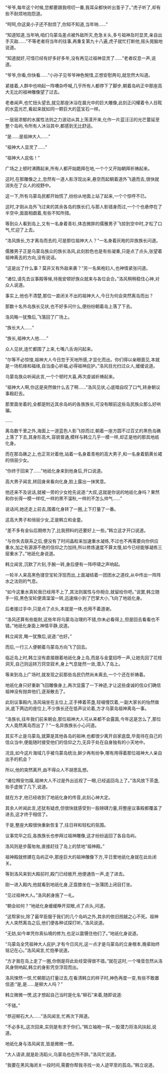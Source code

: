 
“爷爷,每年这个时候,您都要跟我唠叨一番,我耳朵都快听出茧子了。”虎子听了,却有些不耐烦地抱怨道。

“呵呵,你这臭小子还不耐烦了,你知不知道,当年呐……”

“知道知道,当年呐,咱们乌蒙岛差点被外敌所灭,危急关头,多亏祖神及时显灵,亲自出手灭敌……”不等老者将当年的往事,再重复第九十八遍,虎子就忙打断他,摇头晃脑地说道。

“知道就好,可惜已经有好多好多年,没有再见过祖神显灵了……”老者叹息一声,说道。

“爷爷,你看,你快看……”小孙子见爷爷神色惋惜,正想安慰两句,就忽然大叫道。

紧接着,人群中也响起一阵嘈杂呼喊,几乎所有人都停下了脚步,朝着岛屿正中那座高大无比的祖神雕像望了过去。

老者闻声,也忙扭头望去,就见那座沐浴在晨光中的巨大雕像,此刻正闪耀着令人目眩的水蓝光芒,看起来就如同一颗巨大的蓝宝石一样。

一层层浓郁的水属性法则之力波动从其上荡漾开来,化作一片蓝汪汪的光芒蔓延至整个岛屿,令所有人沐浴其中,都感到无比舒适。

“是……是祖神大人……”

“祖神大人显灵了……”

“祖神大人庇佑！”

广场之上顿时沸腾起来,所有人都开始跪拜在地,一个个又开始朝拜祈祷起来。

这时,在那雕像之上,忽然有一道人影浮现出来,悬空而起朝着道外飞遁而去,很快就消失在了众人的视野中。

这一下,所有乌蒙岛民都开始慌了,纷纷从地面上站了起来,一个个惊呼不已。

这时,才刚从岛外飞过来的其余各岛的族长们,与那人影错身而过,一个个也悬停在了半空中,面面相觑着,有些不知所措。

等到众人看到岛上,又有一名身着青衫,体态微胖的儒雅男子飞掠到空中时,才松了口气,忙迎了上去。

“洛风族长,方才离岛而去的,可是那位祖神大人？”一名身着灰袍的异族族长问道。

儒雅男子正是乌蒙岛族众的族长洛风,此刻脸色也是有些凝重,只是点了点头,张望着祖神离去的方向,没有说话。

“这是出了什么事？莫非又有外敌来袭？”另一名紫袍妇人,也神情紧张问道。

“诸位,请先去议事殿等候,待我安顿好族众就来与各位会合。”洛风稍稍稳住心神,对众人说道。

事实上,他也不清楚,那位一直闭关不出的祖神大人,今日为何会突然离岛而出？

那数十名外岛族长见状,也不好多问什么,便纷纷朝着岛上落了下去。

洛风略一犹豫后,飞落回了广场上。

“族长大人……”

“族长,祖神大人他……”

众人见状,连忙都围了上来,七嘴八舌询问起来。

“尔等不必惊惶,祖神大人今日忽于天地所感,才显化而出。你们得以亲眼面见,本就是一场机缘和福缘,自当虔心祈福,必得祖神庇护。”洛风目光扫过众人,缓缓说道。

乌蒙岛族众听闻此言,一个个顿时大喜,再次虔诚祈祷起来。

“祖神大人啊,你这是突然做什么去了啊……”洛风见状,心底暗自叹了口气,转身朝议事殿赶去。

那里面坐着的,全都是附近其余岛屿的各族族长,可没有眼前这些岛民族众那么好哄骗。

……

离岛数千里之外,海面上一道蓝色人影飞掠而过,朝着一座方圆不过百丈的黑色岛礁上落了下去,其身形高大,容貌普通,模样与韩立几乎一模一样,却正是他的那具地祇化身。

而在那岛礁之上,也正背对着他,站着一名身着青袍的高大男子,和一名身着鹅黄长裙的俏丽少女。

“你终于回来了……”地祇化身来到他身后,开口说道。

高大男子闻言,转回身来看向化身,脸上露出一抹笑意。

他还来不及说话,就被一旁的少女抢先说道:“大叔,这就是你说的地祇化身吗？果然和你长得一模一样哎,一样的黑不溜秋,一样的不怎么帅气……”

说话间,她还走上前去,围着化身转了一圈,上下打量了一番。

这高大男子和俏丽少女,正是韩立和金童。

“差不多有金仙后期修为了,比我预料的还要好上一些。”韩立这才开口说道。

“与你失去联系之后,便没有了时间晶粒来加速重水凝练,不过也不再需要向你供应重水,加之有源源不绝的信仰之力加持,所以修炼速度不算太慢,如今已经能够凝练三层重水了。”地祇化身说道。

韩立闻言,沉默了片刻,手腕一转,身后便有一阵呼啸之声响起。

一轮半人来高黑色镂空宝轮浮现而出,上面凝结着一团团水之道纹,从中传出一阵阵水之法则的气息。

“如今这重水真轮我已经用不上了,其法则属性与你相合,就留给你吧。”说罢,韩立随手一招,黑色宝轮便滴溜溜一转,迅速缩小到了巴掌大小,飞向了地祇化身。

后者接过手中,只是点了点头,本就是一体,也用不着道谢。

“洛风还算有些能耐,这些年将乌蒙岛治理的不错,你未必看得上,但是回去看看也不错。”地祇化身面上神情平静,说道。

韩立闻言,略一犹豫后,说道:“也好。”

而后,一行三人便朝着乌蒙岛方向飞了回去。

临近岛上时,韩立没有直接跟着地祇化身上岛,而是与金童招呼一声,让她先回了花枝洞天,自己则运转万窍空寂术,身上气息陡然一敛,潜入了岛上。

等来到岛上广场时,就发现之前那些岛民仍然尚未离去,一个个还在祈祷着。

地祇化身只好重新飞回雕像身上,再次显露了一下神迹,才让这些虔诚的信众们确信祖神没有抛弃他们,逐渐散去了。

此刻议事殿内,洛风端坐在主位上,正手捧着茶盏,轻啜慢饮着,一副大家长的怡然做派,底下两边的座位上,不少族长还在低声议论着,方才乌蒙岛祖神离岛一事。

“洛族长,往年我们前来朝会,那位祖神大人可从来都不会露面,今年这是怎么了,那位大人竟然离岛而出了？”一名异族族长小心问道。

其实不止是乌蒙岛,就算是其他各岛的祖神,也都很少离开自家底盘,毕竟待在自己的信众当中,便能随时接受他们的信仰之力,无异于处在自身独有的小天地中。

况且,如今这片海域几乎被乌蒙岛统治,鲜少再有纷争,哪有用得着那位祖神大人亲自出手的机会？

所以,他的突然离开,由不得众人不胡思乱想。

“诸位稍安勿躁,祖神大人不过是外出巡视了一眼,已经返回岛上了。”洛风放下茶盏,抬手虚按了几下,说道。

就在方才,他已经收到了地祇化身的传音,此刻心神大定。

其余人听闻此言,还犹有疑虑,但很快就感受到一股磅礴力量,将整座议事殿都覆盖了进去,这才终于相信了。

于是,整座大殿很快重新恢复了,往日祥和轻松的氛围。

议事完毕之后,各族族长也参拜过祖神雕像,这才纷纷返回了各自岛屿。

洛风则是步履匆匆,直接赶往了岛上的禁地“祖神殿。”

祖神殿就修建在岛屿正中,那座巨大的祖神雕像下方,平日里地祇化身就在此处闭关。

等到洛风来到大殿前时,殿门已经敞开,他便通告一声,走了进去。

刚一进入殿内,他就看到地祇化身,正盘膝坐在一张蒲团上闭目打坐。

“见过祖神大人。”洛风躬身施了一礼。

“朝会如何？”地祇化身缓缓睁开双眼,点了点头,问道。

“这帮家伙,除了最早臣服于我们的几个岛屿之外,其余的依旧觊觎之心不死。祖神大人突然离岛之后,他们便各种试探打听。”洛风说道。

“无妨,如今单凭你真仙境的修为,也足以震慑住他们了。”地祇化身说道。

“乌蒙岛全凭祖神大人庇护,才有今日风光,这一点才是乌蒙岛的立身根本,晚辈始终铭记在心。”洛风闻言,忙抱拳说道。

“方才我在岛上走了一圈,你倒是将此处经营得很不错。”就在这时,一个嗓音忽然从洛风身侧响起,韩立的身影凭空浮现而出。

洛风悚然一惊,忙朝那边打量过去,在看清韩立的样子时,神色再度一变,有些不敢置信道:“是,是……是柳大人吗？”

韩立微微一愣,这才想起自己当时是化名“柳石”来着,随即说道:

“不错。”

“恭迎柳石大人……”洛风闻言,忙再次下拜道。

“不必多礼,这次回来,实则是有求于你们。”韩立袖袍一挥,一股潜力将洛风扶起,说道。

地祇化身与洛风闻言,皆是微微一愣。

“大人请讲,就是赴汤蹈火,乌蒙岛也在所不辞。”洛风忙说道。

“我要在黑风海闭关一段时间,需要你帮我寻找一处人迹罕至的孤岛。”韩立说道。